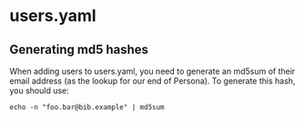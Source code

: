 # users.yaml

## Generating md5 hashes

When adding users to users.yaml, 
you need to generate an md5sum of their email address (as the lookup for our end of Persona). To generate this
hash, you should use:
```
echo -n "foo.bar@bib.example" | md5sum
```
